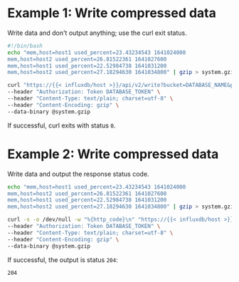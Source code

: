 # Example 1: Write compressed data

Write data and don't output anything; use the curl exit status.

```sh
#!/bin/bash
echo "mem,host=host1 used_percent=23.43234543 1641024000
mem,host=host2 used_percent=26.81522361 1641027600
mem,host=host1 used_percent=22.52984738 1641031200
mem,host=host2 used_percent=27.18294630 1641034800" | gzip > system.gzip

curl "https://{{< influxdb/host >}}/api/v2/write?bucket=DATABASE_NAME&precision=s" \
--header "Authorization: Token DATABASE_TOKEN" \
--header "Content-Type: text/plain; charset=utf-8" \
--header "Content-Encoding: gzip" \
--data-binary @system.gzip
```

If successful, curl exits with status `0`.

# Example 2: Write compressed data

Write data and output the response status code.

```sh
echo "mem,host=host1 used_percent=23.43234543 1641024000
mem,host=host2 used_percent=26.81522361 1641027600
mem,host=host1 used_percent=22.52984738 1641031200
mem,host=host2 used_percent=27.18294630 1641034800" | gzip > system.gzip

curl -s -o /dev/null -w "%{http_code}\n" "https://{{< influxdb/host >}}/api/v2/write?bucket=DATABASE_NAME&precision=s" \
--header "Authorization: Token DATABASE_TOKEN" \
--header "Content-Type: text/plain; charset=utf-8" \
--header "Content-Encoding: gzip" \
--data-binary @system.gzip
```

If successful, the output is status `204`:

<!--pytest-codeblocks:expected-output-->

```
204
```

